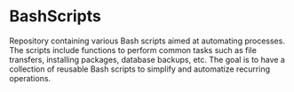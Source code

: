 # BashScripts
Repository containing various Bash scripts aimed at automating processes. The scripts include functions to perform common tasks such as file transfers, installing packages, database backups, etc. The goal is to have a collection of reusable Bash scripts to simplify and automatize recurring operations.
